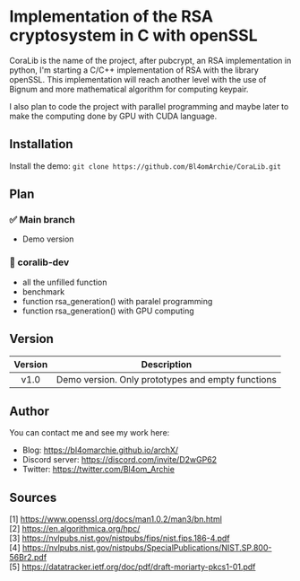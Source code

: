 # Implementation of the RSA cryptosystem in C with openSSL

CoraLib is the name of the project, after pubcrypt, an RSA implementation in python, I'm starting a C/C++ implementation of RSA with the library openSSL.
This implementation will reach another level with the use of Bignum and more mathematical algorithm for computing keypair.

I also plan to code the project with parallel programming and maybe later to make the computing done by GPU with CUDA language.

##  Installation

Install the demo: ```git clone https://github.com/Bl4omArchie/CoraLib.git``` 



## Plan

### ✅ Main branch
- Demo version

### 🚧 coralib-dev
- all the unfilled function
- benchmark
- function rsa_generation() with paralel programming
- function rsa_generation() with GPU computing

## Version

| Version          | Description     |
| :--------------: |:---------------:|
| v1.0             | Demo version. Only prototypes and empty functions |


## Author
You can contact me and see my work here:
- Blog: https://bl4omarchie.github.io/archX/
- Discord server: https://discord.com/invite/D2wGP62
- Twitter: https://twitter.com/Bl4om_Archie

## Sources

[1] https://www.openssl.org/docs/man1.0.2/man3/bn.html  
[2] https://en.algorithmica.org/hpc/                    
[3] https://nvlpubs.nist.gov/nistpubs/fips/nist.fips.186-4.pdf  
[4] https://nvlpubs.nist.gov/nistpubs/SpecialPublications/NIST.SP.800-56Br2.pdf               
[5] https://datatracker.ietf.org/doc/pdf/draft-moriarty-pkcs1-01.pdf
